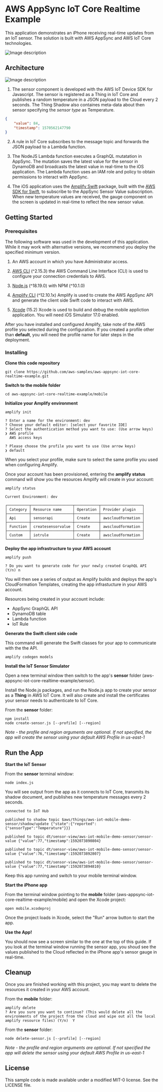 # AWS AppSync IoT Core Realtime Example

This application demonstrates an iPhone receiving real-time updates from an IoT sensor.  The solution is built with AWS AppSync and AWS IoT Core technologies.

![Image description](images/app.png)

## Architecture
![Image description](images/architecture.png)
1. The sensor component is developed with the AWS IoT Device SDK for Javascript.  The sensor is registered as a Thing in IoT Core and publishes a random temperature in a JSON payload to the Cloud every 2 seconds.  The Thing Shadow also containes meta-data about then sensor specifying the _sensor type_ as Temperature.

```json
{
    "value": 84,
    "timestamp": 1570562147790
}
```

2. A rule in IoT Core subscribes to the message topic and forwards the JSON payload to a Lambda function.

3. The NodeJS Lambda function executes a GraphQL mutatation in AppSync.  The mutation saves the latest value for the sensor in DynamoDB and broadcasts the latest value in real-time to the iOS application. The Lambda function uses an IAM role and policy to obtain permissions to interact with AppSync.

4. The iOS application uses the [Amplify Swift](https://github.com/aws-amplify/amplify-swift) package, built with the [AWS SDK for Swift](https://github.com/awslabs/aws-sdk-swift), to subscribe to the AppSync Sensor Value subscription.  When new temperature values are received, the gauge component on the screen is updated in real-time to reflect the new sensor value. 

## Getting Started

### **Prerequisites**

The following software was used in the development of this application.  While it may work with alternative versions, we recommend you deploy the specified minimum version.

1. An AWS account in which you have Administrator access.

2. [AWS CLI](https://docs.aws.amazon.com/cli/latest/userguide/install-cliv2.html) (^2.15.3) the AWS Command Line Interface (CLI) is used to configure your connection credentials to AWS.

3. [Node.js](https://nodejs.org/en/download/current/) (^18.19.0) with NPM (^10.1.0)

4. [Amplify CLI](https://docs.amplify.aws/cli/start/install) (^12.10.1x) Amplify is used to create the AWS AppSync API and generate the client side Swift code to interact with AWS.

5. [Xcode](https://developer.apple.com/xcode/) (15.2) Xcode is used to build and debug the mobile appliction application.  You will need iOS Simulator 17.0 enabled.

After you have installed and configured Amplify, take note of the AWS profile you selected during the configuration.  If you created a profile other than **default**, you will need the profile name for later steps in the deployment.

### **Installing**

**Clone this code repository**

```
git clone https://github.com/aws-samples/aws-appsync-iot-core-realtime-example.git
```

**Switch to the mobile folder**

```
cd aws-appsync-iot-core-realtime-example/mobile
```

**Initialize your Amplify environment**

```
amplify init

? Enter a name for the environment: dev
? Choose your default editor: [select your favorite IDE]
? Select the authentication method you want to use: (Use arrow keys)
❯ AWS profile
  AWS access keys

? Please choose the profile you want to use (Use arrow keys)
❯ default
```

When you select your profile, make sure to select the same profile you used when configuring Amplify.

Once your account has been provisioned, entering the **amplify status** command will show you the resources Amplify will create in your account:

```
amplify status

Current Environment: dev

┌──────────┬───────────────────┬───────────┬───────────────────┐
│ Category │ Resource name     │ Operation │ Provider plugin   │
├──────────┼───────────────────┼───────────┼───────────────────┤
│ Api      │ sensorapi         │ Create    │ awscloudformation │
├──────────┼───────────────────┼───────────┼───────────────────┤
│ Function │ createsensorvalue │ Create    │ awscloudformation │
├──────────┼───────────────────┼───────────┼───────────────────┤
│ Custom   │ iotrule           │ Create    │ awscloudformation │
└──────────┴───────────────────┴───────────┴───────────────────┘
```

**Deploy the app infrastructure to your AWS account**

```
amplify push

? Do you want to generate code for your newly created GraphQL API (Y/n) n
```
You will then see a series of output as Amplify builds and deploys the app's CloudFormation Templates, creating the app infrastucture in your AWS account. 

Resources being created in your account include:

- AppSync GraphQL API
- DynamoDB table
- Lambda function
- IoT Rule

**Generate the Swift client side code**

This command will generate the Swift classes for your app to communicate with the the API.

```
amplify codegen models
```

**Install the IoT Sensor Simulator**

Open a new terminal window then switch to the app's **sensor** folder (aws-appsync-iot-core-realtime-example/sensor). 

Install the Node.js packages, and run the Node.js app to create your sensor as a **Thing** in AWS IoT Core.  It will also create and install the certificates your sensor needs to authenticate to IoT Core.

From the **sensor** folder:

```
npm install
node create-sensor.js [--profile] [--region]
```

*Note - the profile and region arguments are optional. If not specified, the app will create the sensor using your default AWS Profile in us-east-1*

## Run the App

**Start the IoT Sensor**

From the **sensor** terminal window:

```
node index.js
```
You will see output from the app as it connects to IoT Core, transmits its shadow document, and publishes new temperature messages every 2 seconds.

```
connected to IoT Hub

published to shadow topic $aws/things/aws-iot-mobile-demo-sensor/shadow/update {"state":{"reported":{"sensorType":"Temperature"}}}

published to topic dt/sensor-view/aws-iot-mobile-demo-sensor/sensor-value {"value":77,"timestamp":1592073890804}

published to topic dt/sensor-view/aws-iot-mobile-demo-sensor/sensor-value {"value":76,"timestamp":1592073892807}

published to topic dt/sensor-view/aws-iot-mobile-demo-sensor/sensor-value {"value":77,"timestamp":1592073894810}
```
Keep this app running and switch to your mobile terminal window.

**Start the iPhone app**

From the terminal window pointing to the **mobile** folder (aws-appsync-iot-core-realtime-example/mobile) and open the Xcode project:

```
open mobile.xcodeproj
```

Once the project loads in Xcode, select the "Run" arrow button to start the app.

**Use the App!**

You should now see a screen similar to the one at the top of this guide.  If you look at the terminal window running the sensor app, you shoud see the values published to the Cloud reflected in the iPhone app's sensor gauge in real-time.

## Cleanup

Once you are finished working with this project, you may want to delete the resources it created in your AWS account.  

From the **mobile** folder:

```
amplify delete
? Are you sure you want to continue? (This would delete all the environments of the project from the cloud and wipe out all the local amplify resource files) (Y/n)  Y
```

From the **sensor** folder:

```
node delete-sensor.js [--profile] [--region]
```

*Note - the profile and region arguments are optional. If not specified the app will delete the sensor using your default AWS Profile in us-east-1*

## License

This sample code is made available under a modified MIT-0 license. See the LICENSE file.
